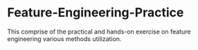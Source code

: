 # Feature-Engineering-Practice
This comprise of the practical and hands-on exercise on feature engineering various methods utilization.
